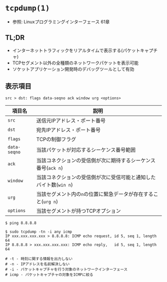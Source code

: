 # `tcpdump(1)`
- 参照: Linuxプログラミングインターフェース 61章

## TL;DR
- インターネットトラフィックをリアルタイムで表示する(パケットキャプチャ)
- TCPセグメント以外の全種類のネットワークパケットを表示可能
- ソケットアプリケーション開発時のデバッグツールとして有効

## 表示項目
```
src > dst: flags data-seqno ack window urg <options>
```

| 項目名       | 説明                                                              |
| -            | -                                                                 |
| `src`        | 送信元IPアドレス・ポート番号                                      |
| `dst`        | 宛先IPアドレス・ポート番号                                        |
| `flags`      | TCPの制御フラグ                                                   |
| `data-seqno` | 当該パケットが対応するシーケンス番号範囲                          |
| `ack`        | 当該コネクションの受信側が次に期待するシーケンス番号(`ack n`)     |
| `window`     | 当該コネクションの受信側が次に受信可能と通知したバイト数(`win n`) |
| `urg`        | 当該セグメント内の`n`の位置に緊急データが存在すること(`urg n`)    |
| `options`    | 当該セグメントが持つTCPオプション                                 |

```
$ ping 8.8.8.8
```

```
$ sudo tcpdump -tn -i any icmp
IP xxx.xxx.xxx.xxx > 8.8.8.8: ICMP echo request, id 5, seq 1, length 64
IP 8.8.8.8 > xxx.xxx.xxx.xxx: ICMP echo reply,   id 5, seq 1, length 64

# -t - 時刻に関する情報を出力しない
# -n - IPアドレスを名前解決しない
# -i - パケットキャプチャを行う対象のネットワークインターフェース
# icmp - パケットキャプチャの対象をICMPに絞る
```
